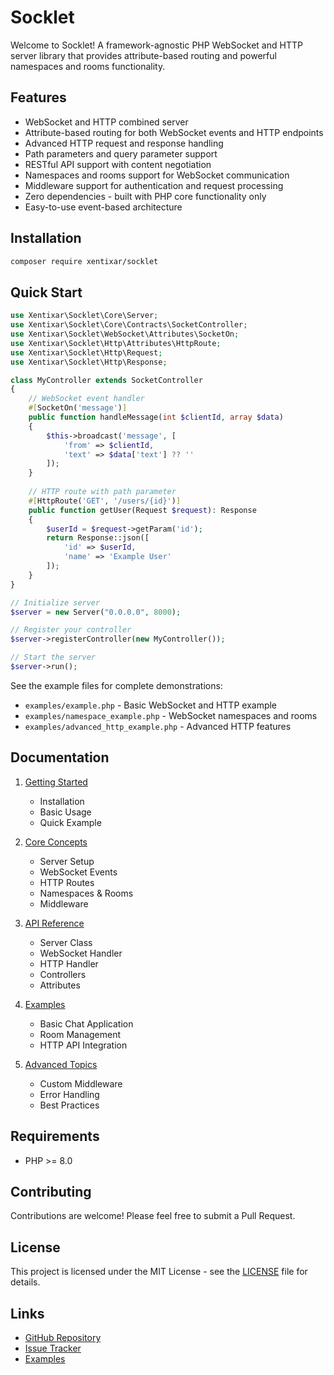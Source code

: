 # Socklet

Welcome to Socklet! A framework-agnostic PHP WebSocket and HTTP server library that provides attribute-based routing and powerful namespaces and rooms functionality.

## Features

- WebSocket and HTTP combined server
- Attribute-based routing for both WebSocket events and HTTP endpoints
- Advanced HTTP request and response handling
- Path parameters and query parameter support
- RESTful API support with content negotiation
- Namespaces and rooms support for WebSocket communication
- Middleware support for authentication and request processing
- Zero dependencies - built with PHP core functionality only
- Easy-to-use event-based architecture

## Installation

```bash
composer require xentixar/socklet
```

## Quick Start

```php
use Xentixar\Socklet\Core\Server;
use Xentixar\Socklet\Core\Contracts\SocketController;
use Xentixar\Socklet\WebSocket\Attributes\SocketOn;
use Xentixar\Socklet\Http\Attributes\HttpRoute;
use Xentixar\Socklet\Http\Request;
use Xentixar\Socklet\Http\Response;

class MyController extends SocketController
{
    // WebSocket event handler
    #[SocketOn('message')]
    public function handleMessage(int $clientId, array $data)
    {
        $this->broadcast('message', [
            'from' => $clientId,
            'text' => $data['text'] ?? ''
        ]);
    }
    
    // HTTP route with path parameter
    #[HttpRoute('GET', '/users/{id}')]
    public function getUser(Request $request): Response
    {
        $userId = $request->getParam('id');
        return Response::json([
            'id' => $userId,
            'name' => 'Example User'
        ]);
    }
}

// Initialize server
$server = new Server("0.0.0.0", 8000);

// Register your controller
$server->registerController(new MyController());

// Start the server
$server->run();
```

See the example files for complete demonstrations:
- `examples/example.php` - Basic WebSocket and HTTP example
- `examples/namespace_example.php` - WebSocket namespaces and rooms
- `examples/advanced_http_example.php` - Advanced HTTP features

## Documentation

1. [Getting Started](docs/getting-started.md)
   - Installation
   - Basic Usage
   - Quick Example

2. [Core Concepts](docs/core-concepts.md)
   - Server Setup
   - WebSocket Events
   - HTTP Routes
   - Namespaces & Rooms
   - Middleware

3. [API Reference](docs/api-reference.md)
   - Server Class
   - WebSocket Handler
   - HTTP Handler
   - Controllers
   - Attributes

4. [Examples](docs/examples.md)
   - Basic Chat Application
   - Room Management
   - HTTP API Integration

5. [Advanced Topics](docs/advanced-topics.md)
   - Custom Middleware
   - Error Handling
   - Best Practices

## Requirements

- PHP >= 8.0

## Contributing

Contributions are welcome! Please feel free to submit a Pull Request.

## License

This project is licensed under the MIT License - see the [LICENSE](LICENSE) file for details.

## Links

- [GitHub Repository](https://github.com/xentixar/socklet)
- [Issue Tracker](https://github.com/xentixar/socklet/issues)
- [Examples](examples)
